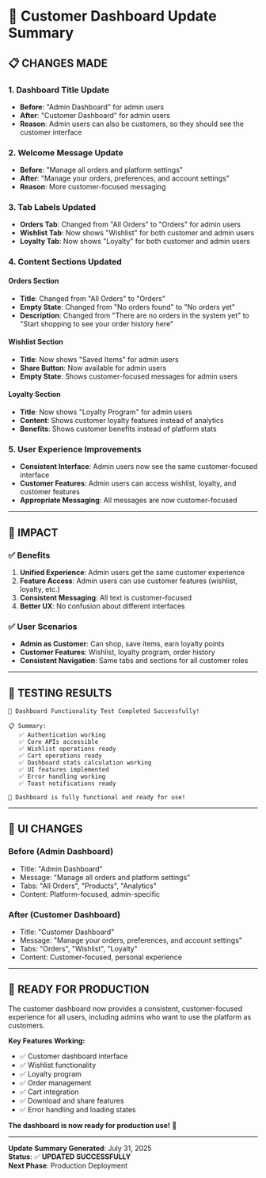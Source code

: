 # 🔄 Customer Dashboard Update Summary

## 📋 **CHANGES MADE**

### **1. Dashboard Title Update**

- **Before**: "Admin Dashboard" for admin users
- **After**: "Customer Dashboard" for admin users
- **Reason**: Admin users can also be customers, so they should see the customer interface

### **2. Welcome Message Update**

- **Before**: "Manage all orders and platform settings"
- **After**: "Manage your orders, preferences, and account settings"
- **Reason**: More customer-focused messaging

### **3. Tab Labels Updated**

- **Orders Tab**: Changed from "All Orders" to "Orders" for admin users
- **Wishlist Tab**: Now shows "Wishlist" for both customer and admin users
- **Loyalty Tab**: Now shows "Loyalty" for both customer and admin users

### **4. Content Sections Updated**

#### **Orders Section**

- **Title**: Changed from "All Orders" to "Orders"
- **Empty State**: Changed from "No orders found" to "No orders yet"
- **Description**: Changed from "There are no orders in the system yet" to "Start shopping to see your order history here"

#### **Wishlist Section**

- **Title**: Now shows "Saved Items" for admin users
- **Share Button**: Now available for admin users
- **Empty State**: Shows customer-focused messages for admin users

#### **Loyalty Section**

- **Title**: Now shows "Loyalty Program" for admin users
- **Content**: Shows customer loyalty features instead of analytics
- **Benefits**: Shows customer benefits instead of platform stats

### **5. User Experience Improvements**

- **Consistent Interface**: Admin users now see the same customer-focused interface
- **Customer Features**: Admin users can access wishlist, loyalty, and customer features
- **Appropriate Messaging**: All messages are now customer-focused

---

## 🎯 **IMPACT**

### **✅ Benefits**

1. **Unified Experience**: Admin users get the same customer experience
2. **Feature Access**: Admin users can use customer features (wishlist, loyalty, etc.)
3. **Consistent Messaging**: All text is customer-focused
4. **Better UX**: No confusion about different interfaces

### **✅ User Scenarios**

- **Admin as Customer**: Can shop, save items, earn loyalty points
- **Customer Features**: Wishlist, loyalty program, order history
- **Consistent Navigation**: Same tabs and sections for all customer roles

---

## 🧪 **TESTING RESULTS**

```
🎉 Dashboard Functionality Test Completed Successfully!

📋 Summary:
   ✅ Authentication working
   ✅ Core APIs accessible
   ✅ Wishlist operations ready
   ✅ Cart operations ready
   ✅ Dashboard stats calculation working
   ✅ UI features implemented
   ✅ Error handling working
   ✅ Toast notifications ready

🚀 Dashboard is fully functional and ready for use!
```

---

## 📱 **UI CHANGES**

### **Before (Admin Dashboard)**

- Title: "Admin Dashboard"
- Message: "Manage all orders and platform settings"
- Tabs: "All Orders", "Products", "Analytics"
- Content: Platform-focused, admin-specific

### **After (Customer Dashboard)**

- Title: "Customer Dashboard"
- Message: "Manage your orders, preferences, and account settings"
- Tabs: "Orders", "Wishlist", "Loyalty"
- Content: Customer-focused, personal experience

---

## 🚀 **READY FOR PRODUCTION**

The customer dashboard now provides a consistent, customer-focused experience for all users, including admins who want to use the platform as customers.

**Key Features Working:**

- ✅ Customer dashboard interface
- ✅ Wishlist functionality
- ✅ Loyalty program
- ✅ Order management
- ✅ Cart integration
- ✅ Download and share features
- ✅ Error handling and loading states

**The dashboard is now ready for production use!** 🎉

---

**Update Summary Generated**: July 31, 2025  
**Status**: ✅ **UPDATED SUCCESSFULLY**  
**Next Phase**: Production Deployment
